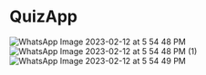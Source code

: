# QuizApp

![WhatsApp Image 2023-02-12 at 5 54 48 PM](https://user-images.githubusercontent.com/119398075/218311054-52b5accd-f541-41b9-9b6d-1ca70cd4a661.jpeg)
![WhatsApp Image 2023-02-12 at 5 54 48 PM (1)](https://user-images.githubusercontent.com/119398075/218311057-fc58e44a-8e71-4c10-aabd-2af997845919.jpeg)
![WhatsApp Image 2023-02-12 at 5 54 49 PM](https://user-images.githubusercontent.com/119398075/218311063-7ec619f7-f2ca-4e92-896e-66092369927b.jpeg)
